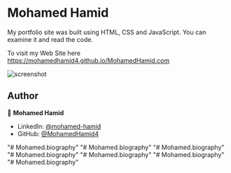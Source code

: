 # Mohamed Hamid

My portfolio site was built using HTML, CSS and JavaScript. You can examine it and read the code.

To visit my Web Site here https://mohamedhamid4.github.io/MohamedHamid.com

![screenshot](https://github.com/MohamedHamid4/MohamedHamid.com/assets/108215943/ccc43db0-165f-482a-92e6-8d4e6255b321)


## Author

👤 **Mohamed Hamid**

* LinkedIn: [@mohamed-hamid](https://www.linkedin.com/in/mohamed-hamid-3bb3aa243)
* GitHub: [@MohamedHamid4](hhttps://github.com/MohamedHamid4)

"# Mohamed.biography" 
"# Mohamed.biography" 
"# Mohamed.biography" 
"# Mohamed.biography" 
"# Mohamed.biography" 
"# Mohamed.biography" 
"# Mohamed.biography" 

